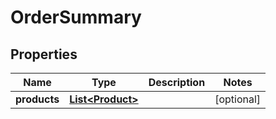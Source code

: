 # OrderSummary

## Properties
Name | Type | Description | Notes
------------ | ------------- | ------------- | -------------
**products** | [**List&lt;Product&gt;**](Product.md) |  |  [optional]
